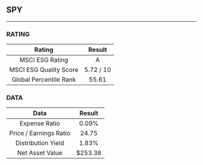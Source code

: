 ## SPY
----
### RATING

|Rating|Result|
|:----:|:---:|
|MSCI ESG Rating|A|
|MSCI ESG Quality Score|5.72 / 10|
|Global Percentile Rank|55.61|

### DATA

|Data|Result|
|:----:|:---:|
|Expense Ratio|0.09%|
|Price / Earnings Ratio|24.75|
|Distribution Yield|1.83%|
|Net Asset Value|$253.38|

